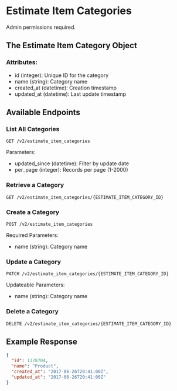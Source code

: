 # Estimate Item Categories

Admin permissions required.

## The Estimate Item Category Object

### Attributes:
- id (integer): Unique ID for the category
- name (string): Category name
- created_at (datetime): Creation timestamp
- updated_at (datetime): Last update timestamp

## Available Endpoints

### List All Categories
```
GET /v2/estimate_item_categories
```

Parameters:
- updated_since (datetime): Filter by update date
- per_page (integer): Records per page (1-2000)

### Retrieve a Category
```
GET /v2/estimate_item_categories/{ESTIMATE_ITEM_CATEGORY_ID}
```

### Create a Category
```
POST /v2/estimate_item_categories
```

Required Parameters:
- name (string): Category name

### Update a Category
```
PATCH /v2/estimate_item_categories/{ESTIMATE_ITEM_CATEGORY_ID}
```

Updateable Parameters:
- name (string): Category name

### Delete a Category
```
DELETE /v2/estimate_item_categories/{ESTIMATE_ITEM_CATEGORY_ID}
```

## Example Response

```json
{
  "id": 1378704,
  "name": "Product",
  "created_at": "2017-06-26T20:41:00Z",
  "updated_at": "2017-06-26T20:41:00Z"
}